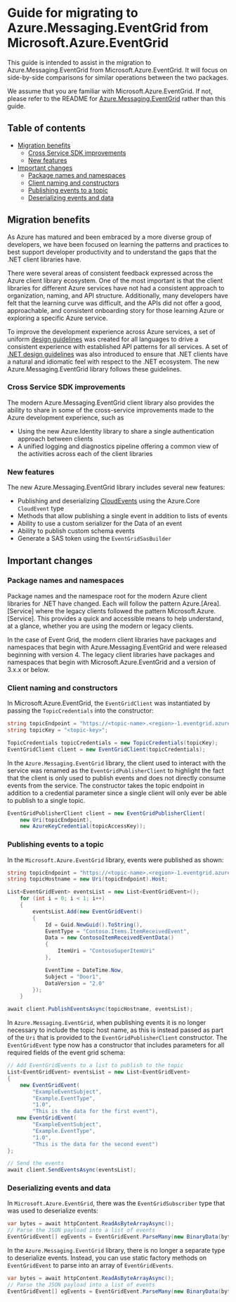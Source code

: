 # Guide for migrating to Azure.Messaging.EventGrid from Microsoft.Azure.EventGrid

This guide is intended to assist in the migration to Azure.Messaging.EventGrid from Microsoft.Azure.EventGrid. It will focus on side-by-side comparisons for similar operations between the two packages.

We assume that you are familiar with Microsoft.Azure.EventGrid. If not, please refer to the README for [Azure.Messaging.EventGrid](README.md) rather than this guide.

## Table of contents
- [Migration benefits](#migration-benefits)
  - [Cross Service SDK improvements](#cross-service-sdk-improvements)
  - [New features](#new-features)
- [Important changes](#important-changes)
  - [Package names and namespaces](#package-names-and-namespaces)
  - [Client naming and constructors](#client-naming-and-constructors)
  - [Publishing events to a topic](#publishing-events-to-a-topic)
  - [Deserializing events and data](#deserializing-events-and-data)

## Migration benefits

As Azure has matured and been embraced by a more diverse group of developers, we have been focused on learning the patterns and practices to best support developer productivity and to understand the gaps that the .NET client libraries have.

There were several areas of consistent feedback expressed across the Azure client library ecosystem. One of the most important is that the client libraries for different Azure services have not had a consistent approach to organization, naming, and API structure. Additionally, many developers have felt that the learning curve was difficult, and the APIs did not offer a good, approachable, and consistent onboarding story for those learning Azure or exploring a specific Azure service.

To improve the development experience across Azure services, a set of uniform [design guidelines](https://azure.github.io/azure-sdk/general_introduction.html) was created for all languages to drive a consistent experience with established API patterns for all services. A set of [.NET design guidelines](https://azure.github.io/azure-sdk/dotnet_introduction.html) was also introduced to ensure that .NET clients have a natural and idiomatic feel with respect to the .NET ecosystem. The new Azure.Messaging.EventGrid library follows these guidelines.

### Cross Service SDK improvements

The modern Azure.Messaging.EventGrid client library also provides the ability to share in some of the cross-service improvements made to the Azure development experience, such as

- Using the new Azure.Identity library to share a single authentication approach between clients
- A unified logging and diagnostics pipeline offering a common view of the activities across each of the client libraries

### New features

The new Azure.Messaging.EventGrid library includes several new features:
- Publishing and deserializing [CloudEvents](https://cloudevents.io/) using the Azure.Core `CloudEvent` type
- Methods that allow publishing a single event in addition to lists of events
- Ability to use a custom serializer for the Data of an event
- Ability to publish custom schema events
- Generate a SAS token using the `EventGridSasBuilder`

## Important changes

### Package names and namespaces

Package names and the namespace root for the modern Azure client libraries for .NET have changed. Each will follow the pattern Azure.[Area].[Service] where the legacy clients followed the pattern Microsoft.Azure.[Service]. This provides a quick and accessible means to help understand, at a glance, whether you are using the modern or legacy clients.

In the case of Event Grid, the modern client libraries have packages and namespaces that begin with Azure.Messaging.EventGrid and were released beginning with version 4. The legacy client libraries have packages and namespaces that begin with Microsoft.Azure.EventGrid and a version of 3.x.x or below.

### Client naming and constructors

In Microsoft.Azure.EventGrid, the `EventGridClient` was instantiated by passing the `TopicCredentials` into the constructor:
```C#
string topicEndpoint = "https://<topic-name>.<region>-1.eventgrid.azure.net/api/events";
string topicKey = "<topic-key>";

TopicCredentials topicCredentials = new TopicCredentials(topicKey);
EventGridClient client = new EventGridClient(topicCredentials);
```

In the `Azure.Messaging.EventGrid` library, the client used to interact with the service was renamed as the `EventGridPublisherClient` to highlight the fact that the client is only used to publish events and does not directly consume events from the service. The constructor takes the topic endpoint in addition to a credential parameter since a single client will only ever be able to publish to a single topic.
```C# Snippet:CreateClientWithOptions
EventGridPublisherClient client = new EventGridPublisherClient(
    new Uri(topicEndpoint),
    new AzureKeyCredential(topicAccessKey));
```

### Publishing events to a topic

In the `Microsoft.Azure.EventGrid` library, events were published as shown:
```C#
string topicEndpoint = "https://<topic-name>.<region>-1.eventgrid.azure.net/api/events";
string topicHostname = new Uri(topicEndpoint).Host;

List<EventGridEvent> eventsList = new List<EventGridEvent>();
    for (int i = 0; i < 1; i++)
    {
        eventsList.Add(new EventGridEvent()
        {
            Id = Guid.NewGuid().ToString(),
            EventType = "Contoso.Items.ItemReceivedEvent",
            Data = new ContosoItemReceivedEventData()
            {
                ItemUri = "ContosoSuperItemUri"
            },

            EventTime = DateTime.Now,
            Subject = "Door1",
            DataVersion = "2.0"
        });
    }

await client.PublishEventsAsync(topicHostname, eventsList);
```

In `Azure.Messaging.EventGrid`, when publishing events it is no longer necessary to include the topic host name, as this is instead passed as part of the `Uri` that is provided to the `EventGridPublisherClient` constructor. The `EventGridEvent` type now has a constructor that includes parameters for all required fields of the event grid schema:
```C# Snippet:SendEGEventsToTopic
// Add EventGridEvents to a list to publish to the topic
List<EventGridEvent> eventsList = new List<EventGridEvent>
{
    new EventGridEvent(
        "ExampleEventSubject",
        "Example.EventType",
        "1.0",
        "This is the data for the first event"),
   new EventGridEvent(
        "ExampleEventSubject",
        "Example.EventType",
        "1.0",
        "This is the data for the second event")
};

// Send the events
await client.SendEventsAsync(eventsList);
```
### Deserializing events and data

In `Microsoft.Azure.EventGrid`, there was the `EventGridSubscriber` type that was used to deserialize events:
```C# Snippet:EGEventParseJson
var bytes = await httpContent.ReadAsByteArrayAsync();
// Parse the JSON payload into a list of events
EventGridEvent[] egEvents = EventGridEvent.ParseMany(new BinaryData(bytes));
```

In the `Azure.Messaging.EventGrid` library, there is no longer a separate type to deserialize events. Instead, you can use static factory methods on `EventGridEvent` to parse into an array of `EventGridEvents`.
```C# Snippet:EGEventParseJson
var bytes = await httpContent.ReadAsByteArrayAsync();
// Parse the JSON payload into a list of events
EventGridEvent[] egEvents = EventGridEvent.ParseMany(new BinaryData(bytes));
```
